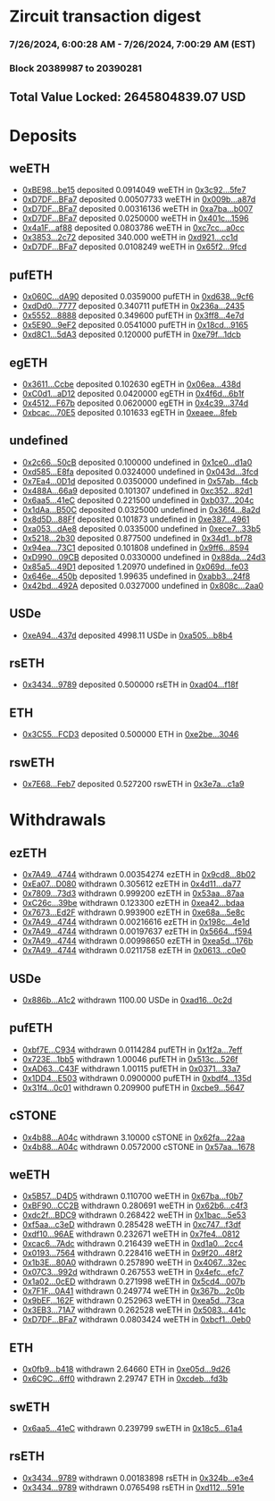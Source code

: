 # Zircuit transaction digest
### 7/26/2024, 6:00:28 AM - 7/26/2024, 7:00:29 AM (EST)
### Block 20389987 to 20390281

## Total Value Locked: 2645804839.07 USD

# Deposits
## weETH
- [0xBE98...be15](https://etherscan.io/address/0xBE98EA6A948fF645d4eBb12ca051451A9c61be15) deposited 0.0914049 weETH in [0x3c92...5fe7](https://etherscan.io/tx/0xBE98EA6A948fF645d4eBb12ca051451A9c61be15)
- [0xD7DF...BFa7](https://etherscan.io/address/0xD7DF7E085214743530afF339aFC420c7c720BFa7) deposited 0.00507733 weETH in [0x009b...a87d](https://etherscan.io/tx/0xD7DF7E085214743530afF339aFC420c7c720BFa7)
- [0xD7DF...BFa7](https://etherscan.io/address/0xD7DF7E085214743530afF339aFC420c7c720BFa7) deposited 0.00316136 weETH in [0xa7ba...b007](https://etherscan.io/tx/0xD7DF7E085214743530afF339aFC420c7c720BFa7)
- [0xD7DF...BFa7](https://etherscan.io/address/0xD7DF7E085214743530afF339aFC420c7c720BFa7) deposited 0.0250000 weETH in [0x401c...1596](https://etherscan.io/tx/0xD7DF7E085214743530afF339aFC420c7c720BFa7)
- [0x4a1F...af88](https://etherscan.io/address/0x4a1FC7058Fca1413E77FaaD35e033a1109f2af88) deposited 0.0803786 weETH in [0xc7cc...a0cc](https://etherscan.io/tx/0x4a1FC7058Fca1413E77FaaD35e033a1109f2af88)
- [0x3853...2c72](https://etherscan.io/address/0x38538384547efDE883ed2B623CaD1EC9A6A92c72) deposited 340.000 weETH in [0xd921...cc1d](https://etherscan.io/tx/0x38538384547efDE883ed2B623CaD1EC9A6A92c72)
- [0xD7DF...BFa7](https://etherscan.io/address/0xD7DF7E085214743530afF339aFC420c7c720BFa7) deposited 0.0108249 weETH in [0x65f2...9fcd](https://etherscan.io/tx/0xD7DF7E085214743530afF339aFC420c7c720BFa7)
## pufETH
- [0x060C...dA90](https://etherscan.io/address/0x060CC3f399aD0D880758B051F22Bb0F2Aa11dA90) deposited 0.0359000 pufETH in [0xd638...9cf6](https://etherscan.io/tx/0x060CC3f399aD0D880758B051F22Bb0F2Aa11dA90)
- [0xdDd0...7777](https://etherscan.io/address/0xdDd0953A80e15C8B45552CA1AF4C6bb789777777) deposited 0.340711 pufETH in [0x236a...2435](https://etherscan.io/tx/0xdDd0953A80e15C8B45552CA1AF4C6bb789777777)
- [0x5552...8888](https://etherscan.io/address/0x55523520E1bf89BD97fA3E136Dd497b340888888) deposited 0.349600 pufETH in [0x3ff8...4e7d](https://etherscan.io/tx/0x55523520E1bf89BD97fA3E136Dd497b340888888)
- [0x5E90...9eF2](https://etherscan.io/address/0x5E9061B4E30186d875b7d7B6C15E2bc3497D9eF2) deposited 0.0541000 pufETH in [0x18cd...9165](https://etherscan.io/tx/0x5E9061B4E30186d875b7d7B6C15E2bc3497D9eF2)
- [0xd8C1...5dA3](https://etherscan.io/address/0xd8C1ee1CFBbC862067B4Ff7d0E887FeD3B1b5dA3) deposited 0.120000 pufETH in [0xe79f...1dcb](https://etherscan.io/tx/0xd8C1ee1CFBbC862067B4Ff7d0E887FeD3B1b5dA3)
## egETH
- [0x3611...Ccbe](https://etherscan.io/address/0x36115c85f85483B402fD012d33d864073Fb3Ccbe) deposited 0.102630 egETH in [0x06ea...438d](https://etherscan.io/tx/0x36115c85f85483B402fD012d33d864073Fb3Ccbe)
- [0xC0d1...aD12](https://etherscan.io/address/0xC0d1D2b89997b842691b31C597DB3A47963baD12) deposited 0.0420000 egETH in [0x4f6d...6b1f](https://etherscan.io/tx/0xC0d1D2b89997b842691b31C597DB3A47963baD12)
- [0x4512...F67b](https://etherscan.io/address/0x45121D213D88Ad49e59E31f97BC43959Da0fF67b) deposited 0.0620000 egETH in [0x4c39...374d](https://etherscan.io/tx/0x45121D213D88Ad49e59E31f97BC43959Da0fF67b)
- [0xbcac...70E5](https://etherscan.io/address/0xbcac9089407A398959566A37bCDce303813470E5) deposited 0.101633 egETH in [0xeaee...8feb](https://etherscan.io/tx/0xbcac9089407A398959566A37bCDce303813470E5)
## undefined
- [0x2c66...50cB](https://etherscan.io/address/0x2c663051F76477B59D4229BF8aca7a078bE050cB) deposited 0.100000 undefined in [0x1ce0...d1a0](https://etherscan.io/tx/0x2c663051F76477B59D4229BF8aca7a078bE050cB)
- [0xd585...E8fa](https://etherscan.io/address/0xd5852Cd6D930de8bca03EeC63E90D6c3c9ffE8fa) deposited 0.0324000 undefined in [0x043d...3fcd](https://etherscan.io/tx/0xd5852Cd6D930de8bca03EeC63E90D6c3c9ffE8fa)
- [0x7Ea4...0D1d](https://etherscan.io/address/0x7Ea4a48Be036e149EFB0c584aB636a2A35610D1d) deposited 0.0350000 undefined in [0x57ab...f4cb](https://etherscan.io/tx/0x7Ea4a48Be036e149EFB0c584aB636a2A35610D1d)
- [0x488A...66a9](https://etherscan.io/address/0x488AF99F535595081D9b5150F8a7e829c10766a9) deposited 0.101307 undefined in [0xc352...82d1](https://etherscan.io/tx/0x488AF99F535595081D9b5150F8a7e829c10766a9)
- [0x6aa5...41eC](https://etherscan.io/address/0x6aa540B98aAEc7d354E8B91169908FE9c46541eC) deposited 0.221500 undefined in [0xb037...204c](https://etherscan.io/tx/0x6aa540B98aAEc7d354E8B91169908FE9c46541eC)
- [0x1dAa...B50C](https://etherscan.io/address/0x1dAa630b81FEaF23e67b50c6d1e26eCf41CfB50C) deposited 0.0325000 undefined in [0x36f4...8a2d](https://etherscan.io/tx/0x1dAa630b81FEaF23e67b50c6d1e26eCf41CfB50C)
- [0x8d5D...88Ff](https://etherscan.io/address/0x8d5DE84658Aa0a9F8Bd5a57a5ca703c7e99788Ff) deposited 0.101873 undefined in [0xe387...4961](https://etherscan.io/tx/0x8d5DE84658Aa0a9F8Bd5a57a5ca703c7e99788Ff)
- [0xa053...dAe8](https://etherscan.io/address/0xa053104fB93525aD660b16e5795E74A2694edAe8) deposited 0.0335000 undefined in [0xece7...33b5](https://etherscan.io/tx/0xa053104fB93525aD660b16e5795E74A2694edAe8)
- [0x5218...2b30](https://etherscan.io/address/0x5218a120cCD44575Ea68f661D36De7a40F762b30) deposited 0.877500 undefined in [0x34d1...bf78](https://etherscan.io/tx/0x5218a120cCD44575Ea68f661D36De7a40F762b30)
- [0x94ea...73C1](https://etherscan.io/address/0x94ea04ffC222A69Db0F73f67ce00987FF1d573C1) deposited 0.101808 undefined in [0x9ff6...8594](https://etherscan.io/tx/0x94ea04ffC222A69Db0F73f67ce00987FF1d573C1)
- [0xD990...09CB](https://etherscan.io/address/0xD99008Dfc6b6544DA0D7598daFc2389DCb4c09CB) deposited 0.0330000 undefined in [0x88da...24d3](https://etherscan.io/tx/0xD99008Dfc6b6544DA0D7598daFc2389DCb4c09CB)
- [0x85a5...49D1](https://etherscan.io/address/0x85a55f6636033eE72C196eE69e55FBC93E2B49D1) deposited 1.20970 undefined in [0x069d...fe03](https://etherscan.io/tx/0x85a55f6636033eE72C196eE69e55FBC93E2B49D1)
- [0x646e...450b](https://etherscan.io/address/0x646e3F342E8A22C693f0ec4bAf40d6F60cC8450b) deposited 1.99635 undefined in [0xabb3...24f8](https://etherscan.io/tx/0x646e3F342E8A22C693f0ec4bAf40d6F60cC8450b)
- [0x42bd...492A](https://etherscan.io/address/0x42bd52a14FD92C0D2aa05Bcb4Bd93B7b7FAd492A) deposited 0.0327000 undefined in [0x808c...2aa0](https://etherscan.io/tx/0x42bd52a14FD92C0D2aa05Bcb4Bd93B7b7FAd492A)
## USDe
- [0xeA94...437d](https://etherscan.io/address/0xeA949e6015AD7b650D8804b506Fe4CD4F64C437d) deposited 4998.11 USDe in [0xa505...b8b4](https://etherscan.io/tx/0xeA949e6015AD7b650D8804b506Fe4CD4F64C437d)
## rsETH
- [0x3434...9789](https://etherscan.io/address/0x34349c5569e7B846c3558961552D2202760A9789) deposited 0.500000 rsETH in [0xad04...f18f](https://etherscan.io/tx/0x34349c5569e7B846c3558961552D2202760A9789)
## ETH
- [0x3C55...FCD3](https://etherscan.io/address/0x3C55051b3CDbA7593a884CA9e35fb1f8cF8FFCD3) deposited 0.500000 ETH in [0xe2be...3046](https://etherscan.io/tx/0x3C55051b3CDbA7593a884CA9e35fb1f8cF8FFCD3)
## rswETH
- [0x7E68...Feb7](https://etherscan.io/address/0x7E6807b3489A61FACe35fD9A5607982E68e0Feb7) deposited 0.527200 rswETH in [0x3e7a...c1a9](https://etherscan.io/tx/0x7E6807b3489A61FACe35fD9A5607982E68e0Feb7)
# Withdrawals
## ezETH
- [0x7A49...4744](https://etherscan.io/address/0x7A493Be5c2ce014cD049Bf178a1ac0Db1B434744) withdrawn 0.00354274 ezETH in [0x9cd8...8b02](https://etherscan.io/tx/0x7A493Be5c2ce014cD049Bf178a1ac0Db1B434744)
- [0xEa07...D080](https://etherscan.io/address/0xEa07cdaA56F2a19713fF857Fe361E37A1c85D080) withdrawn 0.305612 ezETH in [0x4d11...da77](https://etherscan.io/tx/0xEa07cdaA56F2a19713fF857Fe361E37A1c85D080)
- [0x7809...73d3](https://etherscan.io/address/0x7809b26f0E6EbF3C407492Bb3865Ec1dF2b873d3) withdrawn 0.999200 ezETH in [0x53aa...87aa](https://etherscan.io/tx/0x7809b26f0E6EbF3C407492Bb3865Ec1dF2b873d3)
- [0xC26c...39be](https://etherscan.io/address/0xC26cd2D8F593506FEFBC0C3a81b54429537439be) withdrawn 0.123300 ezETH in [0xea42...bdaa](https://etherscan.io/tx/0xC26cd2D8F593506FEFBC0C3a81b54429537439be)
- [0x7673...Ed2F](https://etherscan.io/address/0x7673a2c22AF5181a893B919c7A25B51Ea16DEd2F) withdrawn 0.993900 ezETH in [0xe68a...5e8c](https://etherscan.io/tx/0x7673a2c22AF5181a893B919c7A25B51Ea16DEd2F)
- [0x7A49...4744](https://etherscan.io/address/0x7A493Be5c2ce014cD049Bf178a1ac0Db1B434744) withdrawn 0.00216616 ezETH in [0x198c...4e1d](https://etherscan.io/tx/0x7A493Be5c2ce014cD049Bf178a1ac0Db1B434744)
- [0x7A49...4744](https://etherscan.io/address/0x7A493Be5c2ce014cD049Bf178a1ac0Db1B434744) withdrawn 0.00197637 ezETH in [0x5664...f594](https://etherscan.io/tx/0x7A493Be5c2ce014cD049Bf178a1ac0Db1B434744)
- [0x7A49...4744](https://etherscan.io/address/0x7A493Be5c2ce014cD049Bf178a1ac0Db1B434744) withdrawn 0.00998650 ezETH in [0xea5d...176b](https://etherscan.io/tx/0x7A493Be5c2ce014cD049Bf178a1ac0Db1B434744)
- [0x7A49...4744](https://etherscan.io/address/0x7A493Be5c2ce014cD049Bf178a1ac0Db1B434744) withdrawn 0.0211758 ezETH in [0x0613...c0e0](https://etherscan.io/tx/0x7A493Be5c2ce014cD049Bf178a1ac0Db1B434744)
## USDe
- [0x886b...A1c2](https://etherscan.io/address/0x886b47d926a557AbFfa3DB32ABa73940007cA1c2) withdrawn 1100.00 USDe in [0xad16...0c2d](https://etherscan.io/tx/0x886b47d926a557AbFfa3DB32ABa73940007cA1c2)
## pufETH
- [0xbf7E...C934](https://etherscan.io/address/0xbf7E189b881749902fe14F6C685690dA4b88C934) withdrawn 0.0114284 pufETH in [0x1f2a...7eff](https://etherscan.io/tx/0xbf7E189b881749902fe14F6C685690dA4b88C934)
- [0x723E...1bb5](https://etherscan.io/address/0x723EE07B8C5dF1F05074CA06D9E7e6758E5C1bb5) withdrawn 1.00046 pufETH in [0x513c...526f](https://etherscan.io/tx/0x723EE07B8C5dF1F05074CA06D9E7e6758E5C1bb5)
- [0xAD63...C43F](https://etherscan.io/address/0xAD63B0567128366B61a4D73aE78943f35906C43F) withdrawn 1.00115 pufETH in [0x0371...33a7](https://etherscan.io/tx/0xAD63B0567128366B61a4D73aE78943f35906C43F)
- [0x1DD4...E503](https://etherscan.io/address/0x1DD46703f055972b02708c0fF2BD688e8ecCE503) withdrawn 0.0900000 pufETH in [0xbdf4...135d](https://etherscan.io/tx/0x1DD46703f055972b02708c0fF2BD688e8ecCE503)
- [0x31f4...0c01](https://etherscan.io/address/0x31f49A7925095d0E7827328c9Ac6B8B68c0B0c01) withdrawn 0.209900 pufETH in [0xcbe9...5647](https://etherscan.io/tx/0x31f49A7925095d0E7827328c9Ac6B8B68c0B0c01)
## cSTONE
- [0x4b88...A04c](https://etherscan.io/address/0x4b88e01453eAE4759a28373Ffa7893AeCc40A04c) withdrawn 3.10000 cSTONE in [0x62fa...22aa](https://etherscan.io/tx/0x4b88e01453eAE4759a28373Ffa7893AeCc40A04c)
- [0x4b88...A04c](https://etherscan.io/address/0x4b88e01453eAE4759a28373Ffa7893AeCc40A04c) withdrawn 0.0572000 cSTONE in [0x57aa...1678](https://etherscan.io/tx/0x4b88e01453eAE4759a28373Ffa7893AeCc40A04c)
## weETH
- [0x5B57...D4D5](https://etherscan.io/address/0x5B57e6f1e24f284595ed95BA15DbCCd3C65FD4D5) withdrawn 0.110700 weETH in [0x67ba...f0b7](https://etherscan.io/tx/0x5B57e6f1e24f284595ed95BA15DbCCd3C65FD4D5)
- [0xBF90...CC2B](https://etherscan.io/address/0xBF90cA6BAf66cAeDDeE7F5d93a7a19C2359bCC2B) withdrawn 0.280691 weETH in [0x62b6...c4f3](https://etherscan.io/tx/0xBF90cA6BAf66cAeDDeE7F5d93a7a19C2359bCC2B)
- [0xdc2f...BDC9](https://etherscan.io/address/0xdc2f0d6A0e38B9C029814E7dE03BF2ab3e3ABDC9) withdrawn 0.268422 weETH in [0x1bac...5e53](https://etherscan.io/tx/0xdc2f0d6A0e38B9C029814E7dE03BF2ab3e3ABDC9)
- [0xf5aa...c3eD](https://etherscan.io/address/0xf5aab18f5ac5f06560698b484B4e57b54146c3eD) withdrawn 0.285428 weETH in [0xc747...f3df](https://etherscan.io/tx/0xf5aab18f5ac5f06560698b484B4e57b54146c3eD)
- [0xdf10...96AE](https://etherscan.io/address/0xdf102362B76F5A79301A5987fe4A8b2663A096AE) withdrawn 0.232671 weETH in [0x7fe4...0812](https://etherscan.io/tx/0xdf102362B76F5A79301A5987fe4A8b2663A096AE)
- [0xcac6...7Adc](https://etherscan.io/address/0xcac64a8687dBD4aC845341fd17813577930C7Adc) withdrawn 0.216439 weETH in [0xd1a0...2cc4](https://etherscan.io/tx/0xcac64a8687dBD4aC845341fd17813577930C7Adc)
- [0x0193...7564](https://etherscan.io/address/0x0193b6Ffddf2d8eD6180aBE8F4587119a2277564) withdrawn 0.228416 weETH in [0x9f20...48f2](https://etherscan.io/tx/0x0193b6Ffddf2d8eD6180aBE8F4587119a2277564)
- [0x1b3E...80A0](https://etherscan.io/address/0x1b3E7Ae5F43867d20b70011F79A75DaAC86B80A0) withdrawn 0.257890 weETH in [0x4067...32ec](https://etherscan.io/tx/0x1b3E7Ae5F43867d20b70011F79A75DaAC86B80A0)
- [0x07C3...992d](https://etherscan.io/address/0x07C31aB890bcBD412A41C207513d696a8a02992d) withdrawn 0.267553 weETH in [0x4efc...efc7](https://etherscan.io/tx/0x07C31aB890bcBD412A41C207513d696a8a02992d)
- [0x1a02...0cED](https://etherscan.io/address/0x1a02765C8dCc9786d9649e450999fB4A59B40cED) withdrawn 0.271998 weETH in [0x5cd4...007b](https://etherscan.io/tx/0x1a02765C8dCc9786d9649e450999fB4A59B40cED)
- [0x7F1F...0A41](https://etherscan.io/address/0x7F1Faa9E6Abe9E888Fb9DA8CfE730e66020a0A41) withdrawn 0.249774 weETH in [0x367b...2c0b](https://etherscan.io/tx/0x7F1Faa9E6Abe9E888Fb9DA8CfE730e66020a0A41)
- [0x9bEF...162F](https://etherscan.io/address/0x9bEF43cf4694deE8e384722F06051C5d69e6162F) withdrawn 0.252963 weETH in [0xea5d...73ca](https://etherscan.io/tx/0x9bEF43cf4694deE8e384722F06051C5d69e6162F)
- [0x3EB3...71A7](https://etherscan.io/address/0x3EB3278B6E92A6bC6D4df1A69Cb4E73B2Ff671A7) withdrawn 0.262528 weETH in [0x5083...441c](https://etherscan.io/tx/0x3EB3278B6E92A6bC6D4df1A69Cb4E73B2Ff671A7)
- [0xD7DF...BFa7](https://etherscan.io/address/0xD7DF7E085214743530afF339aFC420c7c720BFa7) withdrawn 0.0803424 weETH in [0xbcf1...0eb0](https://etherscan.io/tx/0xD7DF7E085214743530afF339aFC420c7c720BFa7)
## ETH
- [0x0fb9...b418](https://etherscan.io/address/0x0fb90028080Cc7340e2Bee48A4E60d62E4B0b418) withdrawn 2.64660 ETH in [0xe05d...9d26](https://etherscan.io/tx/0x0fb90028080Cc7340e2Bee48A4E60d62E4B0b418)
- [0x6C9C...6ff0](https://etherscan.io/address/0x6C9C98AB7Fb5Ac4731485781963a0844Ef5a6ff0) withdrawn 2.29747 ETH in [0xcdeb...fd3b](https://etherscan.io/tx/0x6C9C98AB7Fb5Ac4731485781963a0844Ef5a6ff0)
## swETH
- [0x6aa5...41eC](https://etherscan.io/address/0x6aa540B98aAEc7d354E8B91169908FE9c46541eC) withdrawn 0.239799 swETH in [0x18c5...61a4](https://etherscan.io/tx/0x6aa540B98aAEc7d354E8B91169908FE9c46541eC)
## rsETH
- [0x3434...9789](https://etherscan.io/address/0x34349c5569e7B846c3558961552D2202760A9789) withdrawn 0.00183898 rsETH in [0x324b...e3e4](https://etherscan.io/tx/0x34349c5569e7B846c3558961552D2202760A9789)
- [0x3434...9789](https://etherscan.io/address/0x34349c5569e7B846c3558961552D2202760A9789) withdrawn 0.0765498 rsETH in [0xd112...591e](https://etherscan.io/tx/0x34349c5569e7B846c3558961552D2202760A9789)
